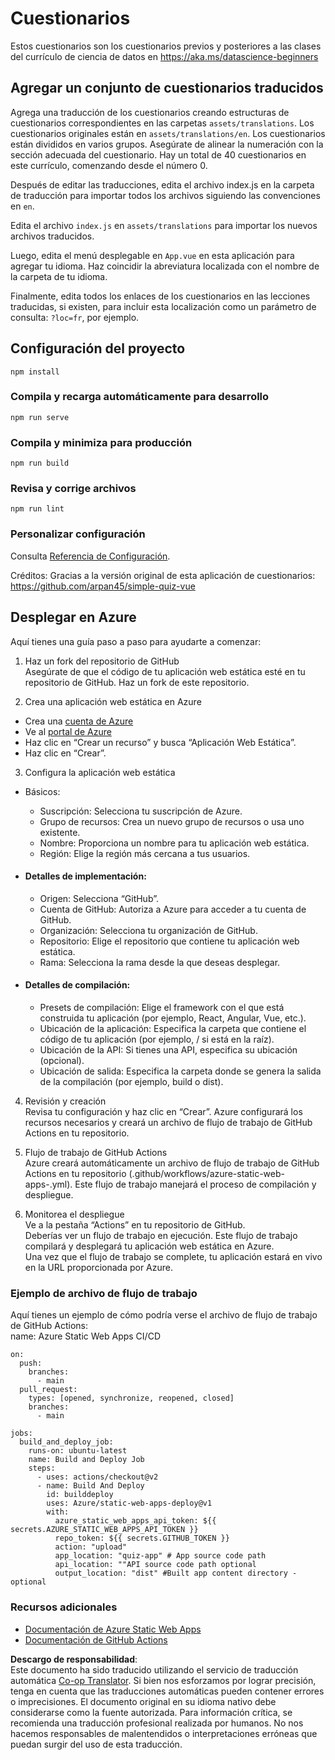 <!--
CO_OP_TRANSLATOR_METADATA:
{
  "original_hash": "e92c33ea498915a13c9aec162616db18",
  "translation_date": "2025-08-24T00:38:50+00:00",
  "source_file": "quiz-app/README.md",
  "language_code": "es"
}
-->
# Cuestionarios

Estos cuestionarios son los cuestionarios previos y posteriores a las clases del currículo de ciencia de datos en https://aka.ms/datascience-beginners

## Agregar un conjunto de cuestionarios traducidos

Agrega una traducción de los cuestionarios creando estructuras de cuestionarios correspondientes en las carpetas `assets/translations`. Los cuestionarios originales están en `assets/translations/en`. Los cuestionarios están divididos en varios grupos. Asegúrate de alinear la numeración con la sección adecuada del cuestionario. Hay un total de 40 cuestionarios en este currículo, comenzando desde el número 0.

Después de editar las traducciones, edita el archivo index.js en la carpeta de traducción para importar todos los archivos siguiendo las convenciones en `en`.

Edita el archivo `index.js` en `assets/translations` para importar los nuevos archivos traducidos.

Luego, edita el menú desplegable en `App.vue` en esta aplicación para agregar tu idioma. Haz coincidir la abreviatura localizada con el nombre de la carpeta de tu idioma.

Finalmente, edita todos los enlaces de los cuestionarios en las lecciones traducidas, si existen, para incluir esta localización como un parámetro de consulta: `?loc=fr`, por ejemplo.

## Configuración del proyecto

```
npm install
```

### Compila y recarga automáticamente para desarrollo

```
npm run serve
```

### Compila y minimiza para producción

```
npm run build
```

### Revisa y corrige archivos

```
npm run lint
```

### Personalizar configuración

Consulta [Referencia de Configuración](https://cli.vuejs.org/config/).

Créditos: Gracias a la versión original de esta aplicación de cuestionarios: https://github.com/arpan45/simple-quiz-vue

## Desplegar en Azure

Aquí tienes una guía paso a paso para ayudarte a comenzar:

1. Haz un fork del repositorio de GitHub  
Asegúrate de que el código de tu aplicación web estática esté en tu repositorio de GitHub. Haz un fork de este repositorio.

2. Crea una aplicación web estática en Azure  
- Crea una [cuenta de Azure](http://azure.microsoft.com)  
- Ve al [portal de Azure](https://portal.azure.com)  
- Haz clic en “Crear un recurso” y busca “Aplicación Web Estática”.  
- Haz clic en “Crear”.

3. Configura la aplicación web estática  
- Básicos:  
  - Suscripción: Selecciona tu suscripción de Azure.  
  - Grupo de recursos: Crea un nuevo grupo de recursos o usa uno existente.  
  - Nombre: Proporciona un nombre para tu aplicación web estática.  
  - Región: Elige la región más cercana a tus usuarios.  

- #### Detalles de implementación:  
  - Origen: Selecciona “GitHub”.  
  - Cuenta de GitHub: Autoriza a Azure para acceder a tu cuenta de GitHub.  
  - Organización: Selecciona tu organización de GitHub.  
  - Repositorio: Elige el repositorio que contiene tu aplicación web estática.  
  - Rama: Selecciona la rama desde la que deseas desplegar.  

- #### Detalles de compilación:  
  - Presets de compilación: Elige el framework con el que está construida tu aplicación (por ejemplo, React, Angular, Vue, etc.).  
  - Ubicación de la aplicación: Especifica la carpeta que contiene el código de tu aplicación (por ejemplo, / si está en la raíz).  
  - Ubicación de la API: Si tienes una API, especifica su ubicación (opcional).  
  - Ubicación de salida: Especifica la carpeta donde se genera la salida de la compilación (por ejemplo, build o dist).  

4. Revisión y creación  
Revisa tu configuración y haz clic en “Crear”. Azure configurará los recursos necesarios y creará un archivo de flujo de trabajo de GitHub Actions en tu repositorio.

5. Flujo de trabajo de GitHub Actions  
Azure creará automáticamente un archivo de flujo de trabajo de GitHub Actions en tu repositorio (.github/workflows/azure-static-web-apps-<nombre>.yml). Este flujo de trabajo manejará el proceso de compilación y despliegue.

6. Monitorea el despliegue  
Ve a la pestaña “Actions” en tu repositorio de GitHub.  
Deberías ver un flujo de trabajo en ejecución. Este flujo de trabajo compilará y desplegará tu aplicación web estática en Azure.  
Una vez que el flujo de trabajo se complete, tu aplicación estará en vivo en la URL proporcionada por Azure.

### Ejemplo de archivo de flujo de trabajo

Aquí tienes un ejemplo de cómo podría verse el archivo de flujo de trabajo de GitHub Actions:  
name: Azure Static Web Apps CI/CD  
```
on:
  push:
    branches:
      - main
  pull_request:
    types: [opened, synchronize, reopened, closed]
    branches:
      - main

jobs:
  build_and_deploy_job:
    runs-on: ubuntu-latest
    name: Build and Deploy Job
    steps:
      - uses: actions/checkout@v2
      - name: Build And Deploy
        id: builddeploy
        uses: Azure/static-web-apps-deploy@v1
        with:
          azure_static_web_apps_api_token: ${{ secrets.AZURE_STATIC_WEB_APPS_API_TOKEN }}
          repo_token: ${{ secrets.GITHUB_TOKEN }}
          action: "upload"
          app_location: "quiz-app" # App source code path
          api_location: ""API source code path optional
          output_location: "dist" #Built app content directory - optional
```

### Recursos adicionales  
- [Documentación de Azure Static Web Apps](https://learn.microsoft.com/azure/static-web-apps/getting-started)  
- [Documentación de GitHub Actions](https://docs.github.com/actions/use-cases-and-examples/deploying/deploying-to-azure-static-web-app)  

**Descargo de responsabilidad**:  
Este documento ha sido traducido utilizando el servicio de traducción automática [Co-op Translator](https://github.com/Azure/co-op-translator). Si bien nos esforzamos por lograr precisión, tenga en cuenta que las traducciones automáticas pueden contener errores o imprecisiones. El documento original en su idioma nativo debe considerarse como la fuente autorizada. Para información crítica, se recomienda una traducción profesional realizada por humanos. No nos hacemos responsables de malentendidos o interpretaciones erróneas que puedan surgir del uso de esta traducción.